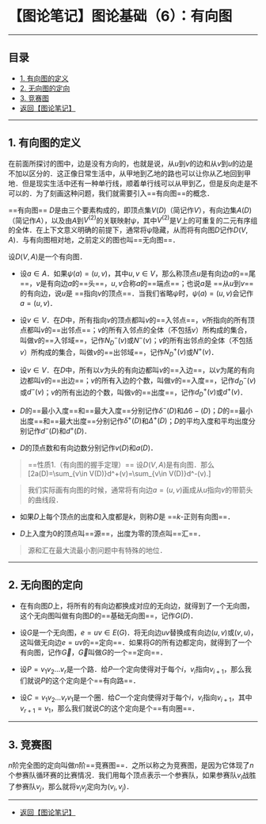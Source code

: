 # 【图论笔记】图论基础（6）：有向图

---

## 目录

+ <a href="#1">1. 有向图的定义</a>
+ <a href="#2">2. 无向图的定向</a>
+ <a href="#3">3. 竞赛图</a>
+ <a href="/html/notes/graph-theory/graph-theory.html"> 返回【图论笔记】 </a>

---

## <a name="1"> 1. 有向图的定义 </a>

在前面所探讨的图中，边是没有方向的，也就是说，从$u$到$v$的边和从$v$到$u$的边是不加以区分的．这正像日常生活中，从甲地到乙地的路也可以让你从乙地回到甲地．但是现实生活中还有一种单行线，顺着单行线可以从甲到乙，但是反向走是不可以的．为了刻画这种问题，我们就需要引入==有向图==的概念．

==有向图== $D$是由三个要素构成的，即顶点集$V(D)$（简记作$V$），有向边集$A(D)$（简记作$A$），以及由$A$到$V^{(2)}$的关联映射$\psi$，其中$V^{(2)}$是$V$上的可重复的二元有序组的全体．在上下文意义明确的前提下，通常将$\psi$隐藏，从而将有向图$D$记作$D(V,A)$．与有向图相对地，之前定义的图也叫==无向图==．

设$D(V,A)$是一个有向图．
+ 设$a\in A$．如果$\psi(a)=(u,v)$，其中$u,v\in V$，那么称顶点$u$是有向边$a$的==尾==，$v$是有向边$a$的==头==，$u,v$合称$a$的==端点==；也说$a$是 ==从$u$到$v$== 的有向边，说$u$是 ==指向$v$的顶点==．当我们省略$\psi$时，$\psi(a)=(u,v)$会记作$a=(u,v)$．

+ 设$v\in V$．在$D$中，所有指向$v$的顶点都叫$v$的==入邻点==，$v$所指向的所有顶点都叫$v$的==出邻点==；$v$的所有入邻点的全体（不包括$v$）所构成的集合，叫做$v$的==入邻域==，记作$N^-_D(v)$或$N^-(v)$；$v$的所有出邻点的全体（不包括$v$）所构成的集合，叫做$v$的==出邻域==，记作$N^+_D(v)$或$N^+(v)$．

+ 设$v\in V$．在$D$中，所有以$v$为头的有向边都叫$v$的==入边==，以$v$为尾的有向边都叫$v$的==出边==；$v$的所有入边的个数，叫做$v$的==入度==，记作$d^-_D(v)$或$d^-(v)$；$v$的所有出边的个数，叫做$v$的==出度==，记作$d^+_D(v)$或$d^+(v)$．

+ $D$的==最小入度==和==最大入度==分别记作$\delta^-(D)$和$\Delta6-(D)$；$D$的==最小出度==和==最大出度==分别记作$\delta^+(D)$和$\Delta^+(D)$；$D$的平均入度和平均出度分别记作$d^-(D)$和$d^+(D)$．

+ $D$的顶点数和有向边数分别记作$v(D)$和$a(D)$．

> ==性质1.（有向图的握手定理）== 设$D(V,A)$是有向图．那么\[2a(D)=\sum_{v\in V(D)}d^+(v)=\sum_{v\in V(D)}d^-(v).\]

> 我们实际画有向图的时候，通常将有向边$a=(u,v)$画成从$u$指向$v$的带箭头的曲线段．

+ 如果$D$上每个顶点的出度和入度都是$k$，则称$D$是 ==$k$-正则有向图==．

+ $D$上入度为$0$的顶点叫==源==，出度为零的顶点叫==汇==．

> 源和汇在最大流最小割问题中有特殊的地位．

---

## <a name="2"> 2. 无向图的定向 </a>

+ 在有向图$D$上，将所有的有向边都换成对应的无向边，就得到了一个无向图，这个无向图叫做有向图$D$的==基础无向图==，记作$G(D)$．

+ 设$G$是一个无向图，$e=uv\in E(G)$．将无向边$uv$替换成有向边$(u,v)$或$(v,u)$，这叫做无向边$e=uv$的==定向==．如果将$G$的所有边都定向，就得到了一个有向图，记作$\overrightarrow{G}$，$\overrightarrow{G}$叫做$G$的一个==定向==．

+ 设$P=v_1v_2\dots v_r$是一个路．给$P$一个定向使得对于每个$i$，$v_i$指向$v_{i+1}$，那么我们就说$P$的这个定向是个==有向路==．

+ 设$C=v_1v_2\dots v_rv_1$是一个圈．给$C$一个定向使得对于每个$i$，$v_i$指向$v_{i+1}$，其中$v_{r+1}=v_1$，那么我们就说$C$的这个定向是个==有向圈==．

---

## <a name="3"> 3. 竞赛图 </a>



$n$阶完全图的定向叫做$n$阶==竞赛图==．之所以称之为竞赛图，是因为它体现了$n$个参赛队循环赛的比赛情况．我们用每个顶点表示一个参赛队，如果参赛队$v_i$战胜了参赛队$v_j$，那么就将$v_iv_j$定向为$(v_i,v_j)$．

---

+ <a href="/html/notes/graph-theory/graph-theory.html"> 返回【图论笔记】 </a>